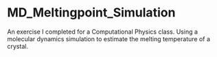 # MD_Meltingpoint_Simulation
An exercise I completed for a Computational Physics class. Using a molecular dynamics simulation to estimate the melting temperature of a crystal.
